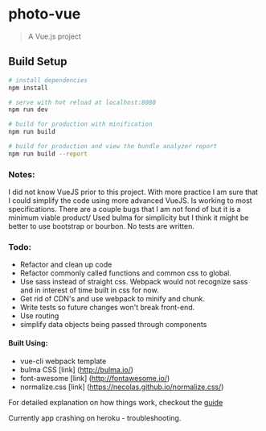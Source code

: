# photo-vue

> A Vue.js project

## Build Setup

``` bash
# install dependencies
npm install

# serve with hot reload at localhost:8080
npm run dev

# build for production with minification
npm run build

# build for production and view the bundle analyzer report
npm run build --report
```

### Notes:
I did not know VueJS prior to this project.  With more practice I am sure that I could simplify the code using more advanced VueJS.  Is working to most specifications. There are a couple bugs that I am not fond of but it is a minimum viable product/
Used bulma for simplicity but I think it might be better to use bootstrap or bourbon.  No tests are written.

### Todo:
- Refactor and clean up code
- Refactor commonly called functions and common css to global.
- Use sass instead of straight css.  Webpack would not recognize sass and in interest of time built in css for now.
- Get rid of CDN's and use webpack to minify and chunk.
- Write tests so future changes won't break front-end.
- Use routing
- simplify data objects being passed through components



#### Built Using:
- vue-cli webpack template
- bulma CSS [link] (http://bulma.io/)
- font-awesome [link] (http://fontawesome.io/)
- normalize.css [link] (https://necolas.github.io/normalize.css/)

For detailed explanation on how things work, checkout the [guide](http://vuejs-templates.github.io/webpack/)

Currently app crashing on heroku - troubleshooting.
